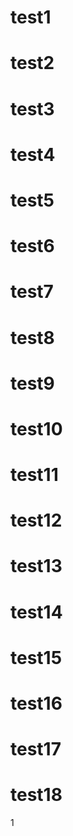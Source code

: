 # test1
# test2
# test3
# test4
# test5
# test6
# test7
# test8
# test9
# test10
# test11
# test12
# test13
# test14
# test15
# test16
# test17
# test18
1
